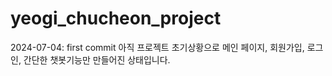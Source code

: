 ﻿# yeogi_chucheon_project

2024-07-04:  first commit
  아직 프로젝트 초기상황으로 메인 페이지, 회원가입, 로그인, 간단한 챗봇기능만 만들어진 상태입니다. 
